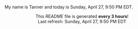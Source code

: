 My name is Tanner and today is Sunday, April 27, 9:50 PM EDT.

<p align="center">This <i>README</i> file is generated <b>every 3 hours</b>!</br>Last refresh: Sunday, April 27, 9:50 PM EDT<br /></p>
